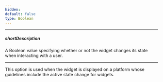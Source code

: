```yaml
---
hidden: 
default: false
type: Boolean
---
```

---
##### shortDescription
A Boolean value specifying whether or not the widget changes its state when interacting with a user.

---
This option is used when the widget is displayed on a platform whose guidelines include the active state change for widgets.